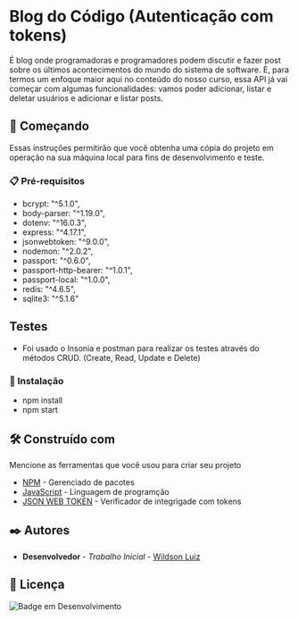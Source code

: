 # Blog do Código (Autenticação com tokens)

É blog onde programadoras e programadores podem discutir e fazer post sobre os últimos acontecimentos do mundo do sistema de software. E, para termos um enfoque maior aqui no conteúdo do nosso curso, essa API já vai começar com algumas funcionalidades: vamos poder adicionar, listar e deletar usuários e adicionar e listar posts.

## 🚀 Começando

Essas instruções permitirão que você obtenha uma cópia do projeto em operação na sua máquina local para fins de desenvolvimento e teste.

### 📋 Pré-requisitos

* bcrypt: "^5.1.0",
* body-parser: "^1.19.0",
* dotenv: "^16.0.3",
* express: "^4.17.1",
* jsonwebtoken: "^9.0.0",
* nodemon: "^2.0.2",
* passport: "^0.6.0",
* passport-http-bearer: "^1.0.1",
* passport-local: "^1.0.0",
* redis: "^4.6.5",
* sqlite3: "^5.1.6"

## Testes

* Foi usado o Insonia e postman para realizar os testes através do métodos CRUD. (Create, Read, Update e Delete)

### 🔧 Instalação

* npm install
* npm start

## 🛠️ Construído com

Mencione as ferramentas que você usou para criar seu projeto

* [NPM](https://docs.npmjs.com/) - Gerenciado de pacotes
* [JavaScript](https://developer.mozilla.org/en-US/docs/Web/JavaScript) - Linguagem de programção
* [JSON WEB TOKEN](https://jwt.io/introduction) - Verificador de integrigade com tokens

## ✒️ Autores

* **Desenvolvedor** - *Trabalho Inicial* - [Wildson Luiz](https://github.com/Bloark)

## 📄 Licença

![Badge em Desenvolvimento](http://img.shields.io/static/v1?label=STATUS&message=EM%20DESENVOLVIMENTO&color=GREEN&style=for-the-badge)
